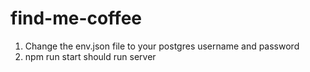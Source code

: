 # find-me-coffee

1. Change the env.json file to your postgres username and password
2. npm run start should run server
